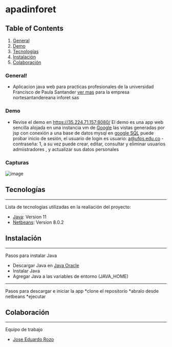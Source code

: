 # apadinforet



## Table of Contents
1. [General](#general)
2. [Demo](#demo)
3. [Tecnologías](#tecnologías)
4. [Instalación](#instalación)
5. [Colaboración](#colaboración)

### General!

* Aplicacion java web para practicas profesionales de la universidad Francisco de Paula Santander [ver mas](https://www.java.com/es/download/help/java_webstart_es.html) 
para la empresa nortesantandereana inforet sas

### Demo
* Revise el demo en https://35.224.71.157:8080/
El demo es una app web sencilla alojada en una instancia vm de [Google](https://cloud.google.com/compute) las vistas generadas por jsp con conexión a una base de
datos mysql en [google SQL](https://cloud.google.com/sql) puede probar inicio de sesión, el usuario de login es usuario: a@ufps.edu.co - contraseña: 1, a su vez 
puede crear, editar, consultar y eliminar usuarios admiistradores , y actualizar sus datos personales

### Capturas

![image]([app](https://user-images.githubusercontent.com/34385915/140248261-c630f78e-6617-47d2-98dd-4dfc387faeae.png))


## Tecnologías
***
Lista de tecnologias utilizadas en la realiación del proyecto:
* [Java](https://www.oracle.com/java/technologies/downloads/): Version 11
* [Netbeans](https://netbeans.apache.org/download/index.html): Version 8.0.2


## Instalación
*** 
Pasos para instalar Java
* Descargar Java en [Java Oracle](https://www.oracle.com/java/technologies/downloads/)
* Instalar Java 
* Agregar Java a las variables de entorno (JAVA_HOME)

***
Pasos para descargar e iniciar la app
*clone el repositorio
*abralo desde netbeans
*ejecutar



## Colaboración
***
Equipo de trabajo
* [Jose Eduardo Rozo](https://github.com/joseedye)
